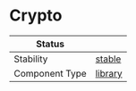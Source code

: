 <!---
Licensed to the Apache Software Foundation (ASF) under one or more contributor license agreements. See the NOTICE
file distributed with this work for additional information regarding copyright ownership. The ASF licenses this file
to You under the Apache License, Version 2.0 (the "License"); you may not use this file except in compliance with the
License. You may obtain a copy of the License at
 *
http://www.apache.org/licenses/LICENSE-2.0
 *
Unless required by applicable law or agreed to in writing, software distributed under the License is distributed on
an "AS IS" BASIS, WITHOUT WARRANTIES OR CONDITIONS OF ANY KIND, either express or implied. See the License for the
specific language governing permissions and limitations under the License.
 --->
# Crypto

| Status         |           |
|----------------|-----------|
| Stability      | [stable]  |
| Component Type | [library] |

[stable]:https://github.com/tmio/tuweni/tree/main/docs/index.md#stable
[library]:https://github.com/tmio/tuweni/tree/main/docs/index.md#library
